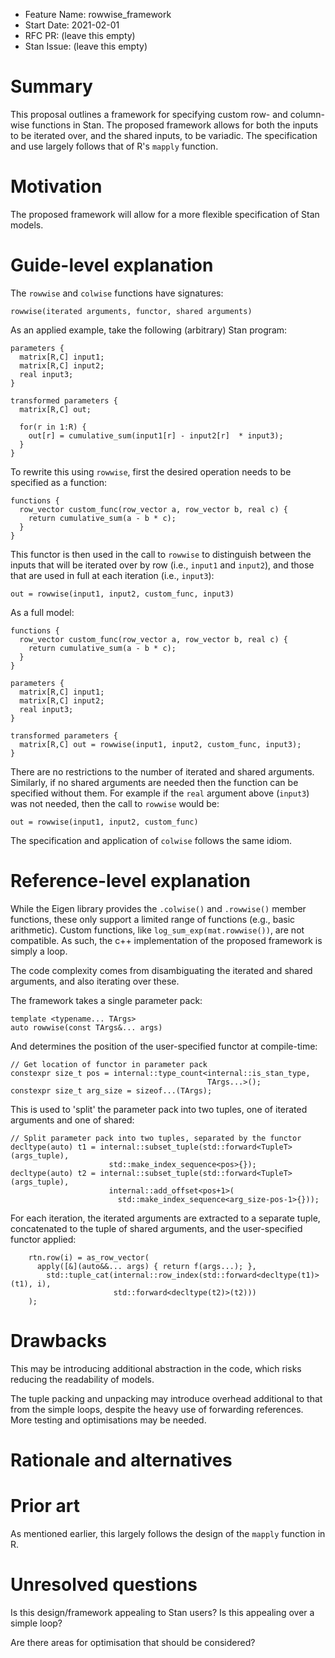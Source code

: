 - Feature Name: rowwise_framework
- Start Date: 2021-02-01
- RFC PR: (leave this empty)
- Stan Issue: (leave this empty)

# Summary
[summary]: #summary

This proposal outlines a framework for specifying custom row- and column-wise functions in Stan. The proposed framework allows for both the inputs to be iterated over, and the shared inputs, to be variadic. The specification and use largely follows that of R's ```mapply``` function. 

# Motivation
[motivation]: #motivation

The proposed framework will allow for a more flexible specification of Stan models.

# Guide-level explanation
[guide-level-explanation]: #guide-level-explanation

The ```rowwise``` and ```colwise``` functions have signatures:
```
rowwise(iterated arguments, functor, shared arguments)
```

As an applied example, take the following (arbitrary) Stan program:
```
parameters {
  matrix[R,C] input1;
  matrix[R,C] input2;
  real input3;
}

transformed parameters {
  matrix[R,C] out;

  for(r in 1:R) {
    out[r] = cumulative_sum(input1[r] - input2[r]  * input3);
  }
}
```

To rewrite this using ```rowwise```, first the desired operation needs to be specified as a function:
```
functions {
  row_vector custom_func(row_vector a, row_vector b, real c) {
    return cumulative_sum(a - b * c);
  }
}
```

This functor is then used in the call to ```rowwise``` to distinguish between the inputs that will be iterated over by row (i.e., ```input1``` and ```input2```), and those that are used in full at each iteration (i.e., ```input3```):
```
out = rowwise(input1, input2, custom_func, input3)
```

As a full model:
```
functions {
  row_vector custom_func(row_vector a, row_vector b, real c) {
    return cumulative_sum(a - b * c);
  }
}

parameters {
  matrix[R,C] input1;
  matrix[R,C] input2;
  real input3;
}

transformed parameters {
  matrix[R,C] out = rowwise(input1, input2, custom_func, input3);
}
```

There are no restrictions to the number of iterated and shared arguments. Similarly, if no shared arguments are needed then the function can be specified without them. For example if the ```real``` argument above (```input3```) was not needed, then the call to ```rowwise``` would be:
```
out = rowwise(input1, input2, custom_func)
```

The specification and application of ```colwise``` follows the same idiom.

# Reference-level explanation
[reference-level-explanation]: #reference-level-explanation

While the Eigen library provides the ```.colwise()``` and ```.rowwise()``` member functions, these only support a limited range of functions (e.g., basic arithmetic). Custom functions, like ```log_sum_exp(mat.rowwise())```, are not compatible. As such, the c++ implementation of the proposed framework is simply a loop.

The code complexity comes from disambiguating the iterated and shared arguments, and also iterating over these.

The framework takes a single parameter pack:
```
template <typename... TArgs>
auto rowwise(const TArgs&... args)
```

And determines the position of the user-specified functor at compile-time:
```
// Get location of functor in parameter pack
constexpr size_t pos = internal::type_count<internal::is_stan_type,
                                            TArgs...>();
constexpr size_t arg_size = sizeof...(TArgs);
```

This is used to 'split' the parameter pack into two tuples, one of iterated arguments and one of shared:
```
// Split parameter pack into two tuples, separated by the functor
decltype(auto) t1 = internal::subset_tuple(std::forward<TupleT>(args_tuple),
                      std::make_index_sequence<pos>{});
decltype(auto) t2 = internal::subset_tuple(std::forward<TupleT>(args_tuple),
                      internal::add_offset<pos+1>(
                        std::make_index_sequence<arg_size-pos-1>{}));
```

For each iteration, the iterated arguments are extracted to a separate tuple, concatenated to the tuple of shared arguments, and the user-specified functor applied:
```
    rtn.row(i) = as_row_vector(
      apply([&](auto&&... args) { return f(args...); },
        std::tuple_cat(internal::row_index(std::forward<decltype(t1)>(t1), i),
                       std::forward<decltype(t2)>(t2)))
    );
```

# Drawbacks
[drawbacks]: #drawbacks

This may be introducing additional abstraction in the code, which risks reducing the readability of models.

The tuple packing and unpacking may introduce overhead additional to that from the simple loops, despite the heavy use of forwarding references. More testing and optimisations may be needed.


# Rationale and alternatives
[rationale-and-alternatives]: #rationale-and-alternatives



# Prior art
[prior-art]: #prior-art

As mentioned earlier, this largely follows the design of the ```mapply``` function in R.

# Unresolved questions
[unresolved-questions]: #unresolved-questions

Is this design/framework appealing to Stan users? Is this appealing over a simple loop?

Are there areas for optimisation that should be considered?
